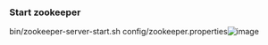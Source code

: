 ### Start zookeeper
bin/zookeeper-server-start.sh config/zookeeper.properties![image](https://user-images.githubusercontent.com/23127841/124519741-c93a7980-ddaf-11eb-8e17-24a50f0362cb.png)
